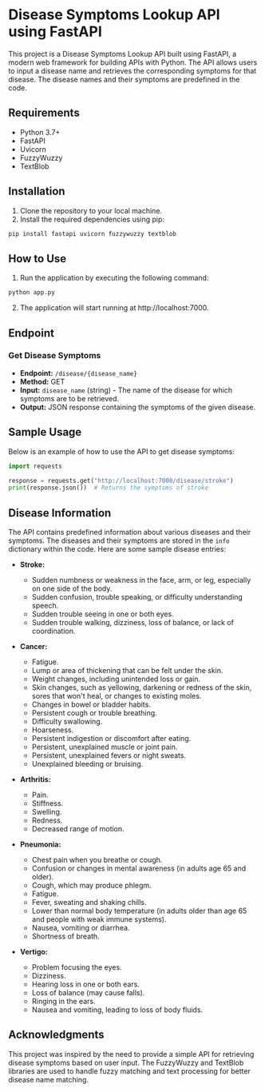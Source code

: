 # Disease Symptoms Lookup API using FastAPI

This project is a Disease Symptoms Lookup API built using FastAPI, a modern web framework for building APIs with Python. The API allows users to input a disease name and retrieves the corresponding symptoms for that disease. The disease names and their symptoms are predefined in the code.

## Requirements

- Python 3.7+
- FastAPI
- Uvicorn
- FuzzyWuzzy
- TextBlob

## Installation

1. Clone the repository to your local machine.
2. Install the required dependencies using pip:

```bash
pip install fastapi uvicorn fuzzywuzzy textblob
```

## How to Use

1. Run the application by executing the following command:

```bash
python app.py
```

2. The application will start running at http://localhost:7000.

## Endpoint

### Get Disease Symptoms

- **Endpoint:** `/disease/{disease_name}`
- **Method:** GET
- **Input:** `disease_name` (string) - The name of the disease for which symptoms are to be retrieved.
- **Output:** JSON response containing the symptoms of the given disease.

## Sample Usage

Below is an example of how to use the API to get disease symptoms:

```python
import requests

response = requests.get("http://localhost:7000/disease/stroke")
print(response.json())  # Returns the symptoms of stroke
```

## Disease Information

The API contains predefined information about various diseases and their symptoms. The diseases and their symptoms are stored in the `info` dictionary within the code. Here are some sample disease entries:

- **Stroke:**
    - Sudden numbness or weakness in the face, arm, or leg, especially on one side of the body.
    - Sudden confusion, trouble speaking, or difficulty understanding speech.
    - Sudden trouble seeing in one or both eyes.
    - Sudden trouble walking, dizziness, loss of balance, or lack of coordination.

- **Cancer:**
    - Fatigue.
    - Lump or area of thickening that can be felt under the skin.
    - Weight changes, including unintended loss or gain.
    - Skin changes, such as yellowing, darkening or redness of the skin, sores that won't heal, or changes to existing moles.
    - Changes in bowel or bladder habits.
    - Persistent cough or trouble breathing.
    - Difficulty swallowing.
    - Hoarseness.
    - Persistent indigestion or discomfort after eating.
    - Persistent, unexplained muscle or joint pain.
    - Persistent, unexplained fevers or night sweats.
    - Unexplained bleeding or bruising.

- **Arthritis:**
    - Pain.
    - Stiffness.
    - Swelling.
    - Redness.
    - Decreased range of motion.

- **Pneumonia:**
    - Chest pain when you breathe or cough.
    - Confusion or changes in mental awareness (in adults age 65 and older).
    - Cough, which may produce phlegm.
    - Fatigue.
    - Fever, sweating and shaking chills.
    - Lower than normal body temperature (in adults older than age 65 and people with weak immune systems).
    - Nausea, vomiting or diarrhea.
    - Shortness of breath.

- **Vertigo:**
    - Problem focusing the eyes.
    - Dizziness.
    - Hearing loss in one or both ears.
    - Loss of balance (may cause falls).
    - Ringing in the ears.
    - Nausea and vomiting, leading to loss of body fluids.

## Acknowledgments

This project was inspired by the need to provide a simple API for retrieving disease symptoms based on user input. The FuzzyWuzzy and TextBlob libraries are used to handle fuzzy matching and text processing for better disease name matching.